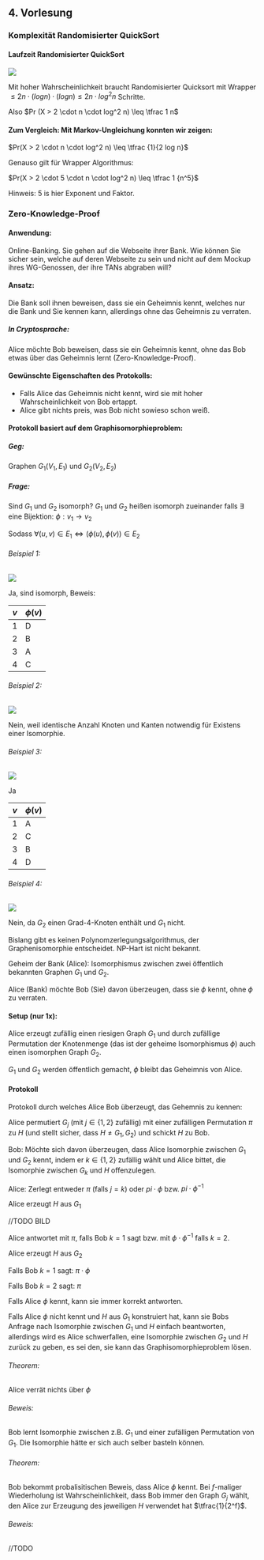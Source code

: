 
## 4. Vorlesung

### Komplexität Randomisierter QuickSort

#### Laufzeit Randomisierter QuickSort

![](img/20151112-IMG_2928.jpg)

Mit hoher Wahrscheinlichkeit braucht Randomisierter Quicksort mit Wrapper $\leq 2n \cdot (log n) \cdot (log n) \leq 2n \cdot log^2 n$ Schritte.

Also $Pr (X > 2 \cdot n \cdot log^2 n) \leq \tfrac 1 n$

#### Zum Vergleich: Mit Markov-Ungleichung konnten wir zeigen:

$Pr(X > 2 \cdot n \cdot log^2 n) \leq \tfrac {1}{2 log n}$

Genauso gilt für Wrapper Algorithmus:

$Pr(X > 2 \cdot 5 \cdot n \cdot log^2 n) \leq \tfrac 1 {n^5}$

Hinweis: 5 is hier Exponent und Faktor.

### Zero-Knowledge-Proof

#### Anwendung:
Online-Banking. Sie gehen auf die Webseite ihrer Bank. Wie können Sie sicher sein, welche auf deren Webseite zu sein und nicht auf dem Mockup ihres WG-Genossen, der ihre TANs abgraben will?

#### Ansatz:
Die Bank soll ihnen beweisen, dass sie ein Geheimnis kennt, welches nur die Bank und Sie kennen kann, allerdings ohne das Geheimnis zu verraten.

##### In Cryptosprache:
Alice möchte Bob beweisen, dass sie ein Geheimnis kennt, ohne das Bob etwas über das Geheimnis lernt (Zero-Knowledge-Proof).

#### Gewünschte Eigenschaften des Protokolls:
- Falls Alice das Geheimnis nicht kennt, wird sie mit hoher Wahrscheinlichkeit von Bob ertappt.
- Alice gibt nichts preis, was Bob nicht sowieso schon weiß.

#### Protokoll basiert auf dem Graphisomorphieproblem:

##### Geg:
Graphen $G_1(V_1, E_1)$ und $G_2(V_2, E_2)$

##### Frage:
Sind $G_1$ und $G_2$ isomorph?
$G_1$ und $G_2$ heißen isomorph zueinander falls $\exists$ eine Bijektion: $\phi : v_1 \rightarrow v_2$

Sodass $\forall (u, v) \in E_1 \Leftrightarrow (\phi (u), \phi(v)) \in E_2$

###### Beispiel 1:

![](img/20151112-IMG_2929.jpg)

Ja, sind isomorph, Beweis:

|$v$|$\phi(v)$|
|-|-|
|1|D|
|2|B|
|3|A|
|4|C|

###### Beispiel 2:

![](img/20151112-IMG_2930.jpg)

Nein, weil identische Anzahl Knoten und Kanten notwendig für Existens einer Isomorphie.

###### Beispiel 3:

![](img/20151112-IMG_2931.jpg)

Ja

|$v$|$\phi(v)$|
|-|-|
|1|A|
|2|C|
|3|B|
|4|D|

###### Beispiel 4:

![](img/20151112-IMG_2932.jpg)

Nein, da $G_2$ einen Grad-4-Knoten enthält und $G_1$ nicht.


Bislang gibt es keinen Polynomzerlegungsalgorithmus, der Graphenisomorphie entscheidet. NP-Hart ist nicht bekannt.

Geheim der Bank (Alice):
Isomorphismus zwischen zwei öffentlich bekannten Graphen $G_1$ und $G_2$.

Alice (Bank) möchte Bob (Sie) davon überzeugen, dass sie $\phi$ kennt, ohne $\phi$ zu verraten.

#### Setup (nur 1x):

Alice erzeugt zufällig einen riesigen Graph $G_1$ und durch zufällige Permutation der Knotenmenge (das ist der geheime Isomorphismus $\phi$) auch einen isomorphen Graph $G_2$.

$G_1$ und $G_2$ werden öffentlich gemacht, $\phi$ bleibt das Geheimnis von Alice.

#### Protokoll

Protokoll durch welches Alice Bob überzeugt, das Gehemnis zu kennen:

Alice permutiert $G_j$ (mit $j \in \{1,2\}$ zufällig) mit einer zufälligen Permutation $\pi$ zu $H$ (und stellt sicher, dass $H \neq G_1 , G_2$) und schickt $H$ zu Bob.

Bob: Möchte sich davon überzeugen, dass Alice Isomorphie zwischen $G_1$ und $G_2$ kennt, indem er $k \in \{1,2\}$ zufällig wählt und Alice bittet, die Isomorphie zwischen $G_k$ und $H$ offenzulegen.

Alice: Zerlegt entweder $\pi$ (falls $j = k$) oder $pi \cdot \phi$ bzw. $pi \cdot \phi^{-1}$

Alice erzeugt $H$ aus $G_1$

//TODO BILD

Alice antwortet mit $\pi$, falls Bob $k=1$ sagt bzw. mit $\phi \cdot \phi^{-1}$ falls $k=2$.

Alice erzeugt $H$ aus $G_2$

Falls Bob $k=1$ sagt: $\pi \cdot \phi$

Falls Bob $k=2$ sagt: $\pi$

Falls Alice $\phi$ kennt, kann sie immer korrekt antworten.

Falls Alice $\phi$ nicht kennt und $H$ aus $G_1$ konstruiert hat, kann sie Bobs Anfrage nach Isomorphie zwischen $G_1$ und $H$ einfach beantworten, allerdings wird es Alice schwerfallen, eine Isomorphie zwischen $G_2$ und $H$ zurück zu geben, es sei den, sie kann das Graphisomorphieproblem lösen.

###### Theorem:
Alice verrät nichts über $\phi$

###### Beweis:
Bob lernt Isomorphie zwischen z.B. $G_1$ und einer zufälligen Permutation von $G_1$. Die Isomorphie hätte er sich auch selber basteln können.

###### Theorem:
Bob bekommt probalisitischen Beweis, dass Alice $\phi$ kennt. Bei $f$-maliger Wiederholung ist Wahrscheinlichkeit, dass Bob immer den Graph $G_j$ wählt, den Alice zur Erzeugung des jeweiligen $H$ verwendet hat $\tfrac{1}{2^f}$.

###### Beweis:
//TODO
